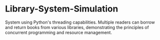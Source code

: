 # Library-System-Simulation
System using Python's threading capabilities. Multiple readers can borrow and return books from various libraries, demonstrating the principles of concurrent programming and resource management.
